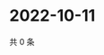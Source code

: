 # 2022-10-11

共 0 条

<!-- BEGIN WEIBO -->
<!-- 最后更新时间 Tue Oct 11 2022 03:15:55 GMT+0800 (China Standard Time) -->

<!-- END WEIBO -->
